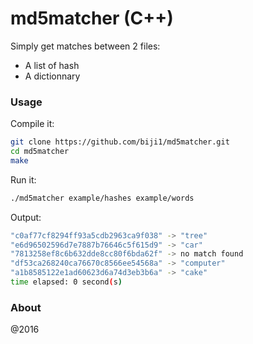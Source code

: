 # md5matcher (C++)

Simply get matches between 2 files:
  - A list of hash
  - A dictionnary

### Usage

Compile it:

```sh
git clone https://github.com/biji1/md5matcher.git
cd md5matcher
make
```

Run it:

```sh
./md5matcher example/hashes example/words
```

Output:

```sh
"c0af77cf8294ff93a5cdb2963ca9f038" -> "tree"
"e6d96502596d7e7887b76646c5f615d9" -> "car"
"7813258ef8c6b632dde8cc80f6bda62f" -> no match found
"df53ca268240ca76670c8566ee54568a" -> "computer"
"a1b8585122e1ad60623d6a74d3eb3b6a" -> "cake"
time elapsed: 0 second(s)
```

### About

@2016
